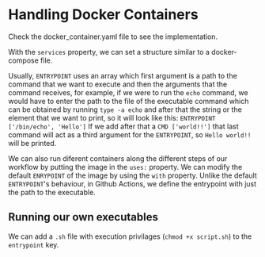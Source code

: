# Handling Docker Containers

Check the docker_container.yaml file to see the implementation.

With the `services` property, we can set a structure similar to a docker-compose file.

Usually, `ENTRYPOINT` uses an array which first argument is a path to the command that we want to execute and then the arguments that the command receives, for example, if we were to run the `echo` command, we would have to enter the path to the file of the executable command which can be obtained by running `type -a echo` and after that the string or the element that we want to print, so it will look like this:
`ENTRYPOINT ['/bin/echo', 'Hello']`
If we add after that a `CMD ['world!!']` that last command will act as a third argument for the `ENTRYPOINT`, so `Hello world!!` will be printed.

We can also run diferent containers along the different steps of our workflow by putting the image in the `uses:` property. We can modify the default `ENRYPOINT` of the image by using the `with` property. Unlike the default `ENTRYPOINT`'s behaviour, in Github Actions, we define the entrypoint with just the path to the executable.


## Running our own executables
We can add a `.sh` file with execution privilages (`chmod +x script.sh`) to the `entrypoint` key.